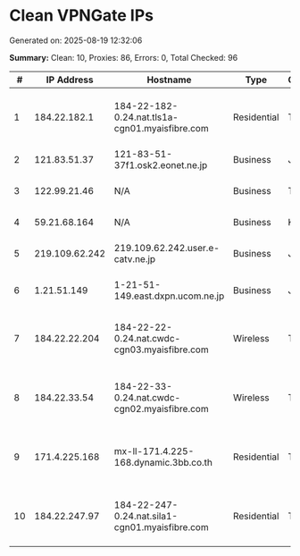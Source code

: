 # Clean VPNGate IPs
Generated on: 2025-08-19 12:32:06

**Summary:** Clean: 10, Proxies: 86, Errors: 0, Total Checked: 96

| # | IP Address | Hostname | Type | Country | Provider |
|---|------------|----------|------|---------|----------|
| 1 | 184.22.182.1 | 184-22-182-0.24.nat.tls1a-cgn01.myaisfibre.com | Residential | TH | ADVANCED WIRELESS NETWORK COMPANY LIMITED |
| 2 | 121.83.51.37 | 121-83-51-37f1.osk2.eonet.ne.jp | Business | JP | OPTAGE Inc. |
| 3 | 122.99.21.46 | N/A | Business | TW | Hoshin Multimedia Center Inc. |
| 4 | 59.21.68.164 | N/A | Business | KR | Korea Telecom |
| 5 | 219.109.62.242 | 219.109.62.242.user.e-catv.ne.jp | Business | JP | EHIME CATV CO.,LTD. |
| 6 | 1.21.51.149 | 1-21-51-149.east.dxpn.ucom.ne.jp | Business | JP | ARTERIA Networks Corporation |
| 7 | 184.22.22.204 | 184-22-22-0.24.nat.cwdc-cgn03.myaisfibre.com | Wireless | TH | ADVANCED WIRELESS NETWORK COMPANY LIMITED |
| 8 | 184.22.33.54 | 184-22-33-0.24.nat.cwdc-cgn02.myaisfibre.com | Wireless | TH | ADVANCED WIRELESS NETWORK COMPANY LIMITED |
| 9 | 171.4.225.168 | mx-ll-171.4.225-168.dynamic.3bb.co.th | Residential | TH | Triple T Broadband Public Company Limited |
| 10 | 184.22.247.97 | 184-22-247-0.24.nat.sila1-cgn01.myaisfibre.com | Residential | TH | ADVANCED WIRELESS NETWORK COMPANY LIMITED |
